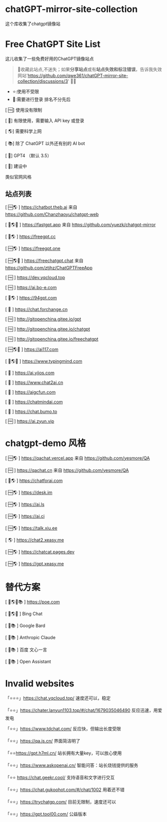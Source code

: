 # chatGPT-mirror-site-collection
这个库收集了chatgpt镜像站
# Free ChatGPT Site List

这儿收集了一些免费好用的ChatGPT镜像站点
> 🤭收藏此站点,不迷失；如果**分享站点**或有**站点失效和标注错误**，告诉我失效网站'https://github.com/qwe361/chatGPT-mirror-site-collection/discussions/3'
> 🧡🧡
> 

- ⭐:使用不受限
- 🔑:需要进行登录
 排名不分先后

[ 🆓] 使用没有限制

[ 🔐] 有限使用，需要输入 API key 或登录

[ 🌎] 需要科学上网

[ 📚] 除了 ChatGPT 以外还有别的 AI bot

[ 🔔] GPT4 （默认 3.5）

[ 🚧] 建设中

类似官网风格

## 站点列表
[ 🆓🌎 ] https://chatbot.theb.ai 来自 https://github.com/Chanzhaoyu/chatgpt-web

[ 🔐🌎🔔 ] https://fastgpt.app 来自 https://github.com/yuezk/chatgpt-mirror

[ 🔐🌎 ] https://freegpt.cc

[ 🆓🌎 ] https://freegpt.one

[ 🆓🌎🔔 ] https://freechatgpt.chat 来自 https://github.com/ztjhz/ChatGPTFreeApp

[ 🆓 ] https://dev.yqcloud.top

[ 🆓 ] https://ai.bo-e.com

[ 🔐🌎 ] https://94gpt.com

[ 🔐 ] https://chat.forchange.cn

[ 🆓 ] http://gitopenchina.gitee.io/gpt

[ 🆓 ] http://gitopenchina.gitee.io/chatgpt

[ 🆓 ] http://gitopenchina.gitee.io/freechatgpt

[ 🆓🌎🔔 ] https://ai117.com

[ 🔐🌎🔔 ] https://www.typingmind.com

[ 🔐 ] https://ai.yiios.com

[ 🔐 ] https://www.chat2ai.cn

[ 🔐 ] https://aigcfun.com

[ 🔐 ] https://chatmindai.com

[ 🔐 ] https://chat.bumo.to

[ 🆓 ] https://ai.zyun.vip

# chatgpt-demo 风格
[ 🆓🌎 ] https://qachat.vercel.app 来自 https://github.com/yesmore/QA

[ 🆓 ] https://qachat.cn 来自 https://github.com/yesmore/QA

[ 🔐🌎 ] https://chatforai.com

[ 🆓🌎 ] https://desk.im

[ 🆓🌎 ] https://ai.ls

[ 🆓🌎 ] https://ai.ci

[ 🆓🌎 ] https://talk.xiu.ee

[ 🌎 ] https://chat2.xeasy.me

[ 🆓🌎 ] https://chatcat.pages.dev

[ 🆓🌎 ] https://gpt.xeasy.me

# 替代方案
[ 🔐🌎🔔📚 ] https://poe.com

[ 🔐🌎🔔 ] Bing Chat

[ 🚧📚 ] Google Bard

[ 🚧📚 ] Anthropic Claude

[ 🚧📚 ] 百度 文心一言

[ 🚧📚 ] Open Assistant



# Invalid websites
「⭐⭐⭐」https://chat.yqcloud.top/ 速度还可以，稳定

「⭐⭐」https://chater.lanyun1103.top/#/chat/1679035046490 反应迅速，用爱发电

「⭐⭐」https://www.tdchat.com/ 反应快，但输出长度受限

「⭐⭐」https://qa.js.cn/ 界面简洁明了

「⭐⭐https://gpt.h7ml.cn/ 站长拥有大量key，可以放心使用

「⭐⭐」https://www.askopenai.cn/ 智能问答：站长烧钱提供的服务

「⭐⭐ https://chat.geekr.cool/ 支持语音和文字进行交互

「⭐⭐」https://chat.gukoohot.com/#/chat/1002 用着还不错

「⭐⭐」https://trychatgp.com/ 目前无限制，速度还可以

「⭐⭐」https://gpt.tool00.com/ 公益版本


